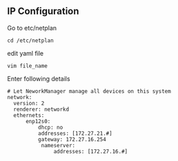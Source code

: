 ## IP Configuration

Go to etc/netplan
```
cd /etc/netplan

```

edit yaml file
```
vim file_name

```

Enter following details
```
# Let NeworkManager manage all devices on this system
network:
  version: 2
  renderer: networkd
  ethernets:
      enp12s0:
          dhcp: no
          addresses: [172.27.21.#]
          gateway: 172.27.16.254
           nameserver:
               addresses: [172.27.16.#]

```
